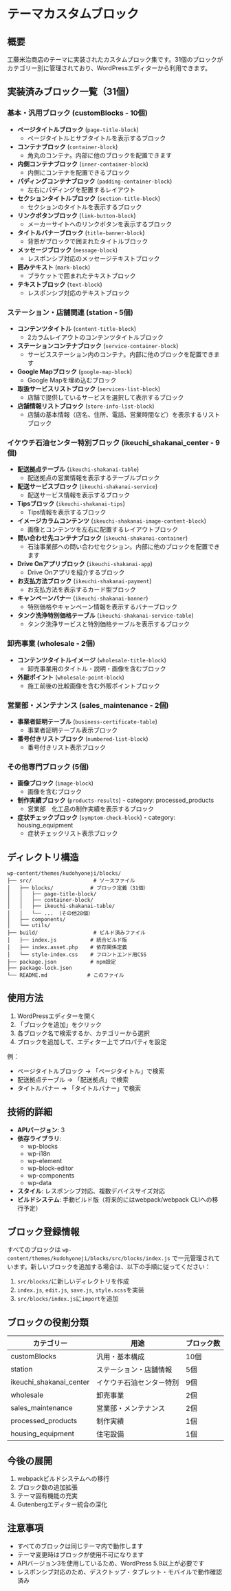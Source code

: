 # テーマカスタムブロック

## 概要

工藤米治商店のテーマに実装されたカスタムブロック集です。31個のブロックがカテゴリー別に管理されており、WordPressエディターから利用できます。

## 実装済みブロック一覧（31個）

### 基本・汎用ブロック (customBlocks - 10個)

- **ページタイトルブロック** (`page-title-block`)
  - ページタイトルとサブタイトルを表示するブロック
- **コンテナブロック** (`container-block`)
  - 角丸のコンテナ。内部に他のブロックを配置できます
- **内側コンテナブロック** (`inner-container-block`)
  - 内側にコンテナを配置できるブロック
- **パディングコンテナブロック** (`padding-container-block`)
  - 左右にパディングを配置するレイアウト
- **セクションタイトルブロック** (`section-title-block`)
  - セクションのタイトルを表示するブロック
- **リンクボタンブロック** (`link-button-block`)
  - メーカーサイトへのリンクボタンを表示するブロック
- **タイトルバナーブロック** (`title-banner-block`)
  - 背景がブロックで囲まれたタイトルブロック
- **メッセージブロック** (`message-block`)
  - レスポンシブ対応のメッセージテキストブロック
- **囲みテキスト** (`mark-block`)
  - ブラケットで囲まれたテキストブロック
- **テキストブロック** (`text-block`)
  - レスポンシブ対応のテキストブロック

### ステーション・店舗関連 (station - 5個)

- **コンテンツタイトル** (`content-title-block`)
  - 2カラムレイアウトのコンテンツタイトルブロック
- **ステーションコンテナブロック** (`service-container-block`)
  - サービスステーション内のコンテナ。内部に他のブロックを配置できます
- **Google Mapブロック** (`google-map-block`)
  - Google Mapを埋め込むブロック
- **取扱サービスリストブロック** (`services-list-block`)
  - 店舗で提供しているサービスを選択して表示するブロック
- **店舗情報リストブロック** (`store-info-list-block`)
  - 店舗の基本情報（店名、住所、電話、営業時間など）を表示するリストブロック

### イケウチ石油センター特別ブロック (ikeuchi_shakanai_center - 9個)

- **配送拠点テーブル** (`ikeuchi-shakanai-table`)
  - 配送拠点の営業情報を表示するテーブルブロック
- **配送サービスブロック** (`ikeuchi-shakanai-service`)
  - 配送サービス情報を表示するブロック
- **Tipsブロック** (`ikeuchi-shakanai-tips`)
  - Tips情報を表示するブロック
- **イメージカラムコンテンツ** (`ikeuchi-shakanai-image-content-block`)
  - 画像とコンテンツを左右に配置するレイアウトブロック
- **問い合わせ先コンテナブロック** (`ikeuchi-shakanai-container`)
  - 石油事業部への問い合わせセクション。内部に他のブロックを配置できます
- **Drive Onアプリブロック** (`ikeuchi-shakanai-app`)
  - Drive Onアプリを紹介するブロック
- **お支払方法ブロック** (`ikeuchi-shakanai-payment`)
  - お支払方法を表示するカード型ブロック
- **キャンペーンバナー** (`ikeuchi-shakanai-banner`)
  - 特別価格やキャンペーン情報を表示するバナーブロック
- **タンク洗浄特別価格テーブル** (`ikeuchi-shakanai-service-table`)
  - タンク洗浄サービスと特別価格テーブルを表示するブロック

### 卸売事業 (wholesale - 2個)

- **コンテンツタイトルイメージ** (`wholesale-title-block`)
  - 卸売事業用のタイトル・説明・画像を含むブロック
- **外販ポイント** (`wholesale-point-block`)
  - 施工前後の比較画像を含む外販ポイントブロック

### 営業部・メンテナンス (sales_maintenance - 2個)

- **事業者証明テーブル** (`business-certificate-table`)
  - 事業者証明テーブル表示ブロック
- **番号付きリストブロック** (`numbered-list-block`)
  - 番号付きリスト表示ブロック

### その他専門ブロック (5個)

- **画像ブロック** (`image-block`)
  - 画像を含むブロック
- **制作実績ブロック** (`products-results`) - category: processed_products
  - 営業部　化工品の制作実績を表示するブロック
- **症状チェックブロック** (`symptom-check-block`) - category: housing_equipment
  - 症状チェックリスト表示ブロック

## ディレクトリ構造

```
wp-content/themes/kudohyoneji/blocks/
├── src/                    # ソースファイル
│   ├── blocks/            # ブロック定義（31個）
│   │   ├── page-title-block/
│   │   ├── container-block/
│   │   ├── ikeuchi-shakanai-table/
│   │   └── ... （その他28個）
│   ├── components/
│   └── utils/
├── build/                  # ビルド済みファイル
│   ├── index.js           # 統合ビルド版
│   ├── index.asset.php    # 依存関係定義
│   └── style-index.css    # フロントエンド用CSS
├── package.json           # npm設定
├── package-lock.json
└── README.md             # このファイル
```

## 使用方法

1. WordPressエディターを開く
2. 「ブロックを追加」をクリック
3. 各ブロック名で検索するか、カテゴリーから選択
4. ブロックを追加して、エディター上でプロパティを設定

例：

- ページタイトルブロック → 「ページタイトル」で検索
- 配送拠点テーブル → 「配送拠点」で検索
- タイトルバナー → 「タイトルバナー」で検索

## 技術的詳細

- **APIバージョン**: 3
- **依存ライブラリ**:
  - wp-blocks
  - wp-i18n
  - wp-element
  - wp-block-editor
  - wp-components
  - wp-data
- **スタイル**: レスポンシブ対応、複数デバイスサイズ対応
- **ビルドシステム**: 手動ビルド版（将来的にはwebpack/webpack CLIへの移行予定）

## ブロック登録情報

すべてのブロックは `wp-content/themes/kudohyoneji/blocks/src/blocks/index.js` で一元管理されています。新しいブロックを追加する場合は、以下の手順に従ってください：

1. `src/blocks/`に新しいディレクトリを作成
2. `index.js`, `edit.js`, `save.js`, `style.scss`を実装
3. `src/blocks/index.js`に`import`を追加

## ブロックの役割分類

| カテゴリー              | 用途                     | ブロック数 |
| ----------------------- | ------------------------ | ---------- |
| customBlocks            | 汎用・基本構成           | 10個       |
| station                 | ステーション・店舗情報   | 5個        |
| ikeuchi_shakanai_center | イケウチ石油センター特別 | 9個        |
| wholesale               | 卸売事業                 | 2個        |
| sales_maintenance       | 営業部・メンテナンス     | 2個        |
| processed_products      | 制作実績                 | 1個        |
| housing_equipment       | 住宅設備                 | 1個        |

## 今後の展開

1. webpackビルドシステムへの移行
2. ブロック数の追加拡張
3. テーマ固有機能の充実
4. Gutenbergエディター統合の深化

## 注意事項

- すべてのブロックは同じテーマ内で動作します
- テーマ変更時はブロックが使用不可になります
- APIバージョン3を使用しているため、WordPress 5.9以上が必要です
- レスポンシブ対応のため、デスクトップ・タブレット・モバイルで動作確認済み
